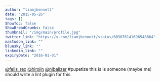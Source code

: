 ```yaml
---
author: "liamjbennett"
date: "2015-05-26"
tags: []
ShowToc: false
ShowBreadCrumbs: false
thumbnail: "/img/main/profile.jpg"
twitter_link: "https://x.com/liamjbennett/status/603076141696548864"
mastodon_link: ""
bluesky_link: ""
linkedin_link: ""
expiryDate: "2016-01-01"
---
```


[@felis_rex](https://x.com/felis_rex) [@hirojin](https://x.com/hirojin) [@nibalizer](https://x.com/nibalizer) #pupetize this is is someone (maybe me) should write a lint plugin for this.


